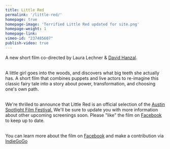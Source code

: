 ```yaml
---
title: Little Red
permalink: '/little-red/'
homepage: true
homepage-image: 'Terrified Little Red updated for site.png'
homepage-weight: 1
homepage-link: 
vimeo-id: "237485607"
publish-video: true
---
```


A new short film co-directed by Laura Lechner & [David Hanzal](https://davidhanzaltheatre.carbonmade.com/).<br><br>

A little girl goes into the woods, and discovers what big teeth she actually has. A short film that combines puppets and live actors to re-imagine this classic fairy tale into a story about power, transformation, and choosing one's own path. <br><br>

We're thrilled to announce that Little Red is an official selection of the [Austin Spotlight Film Festival.](https://www.austinspotlightfilmfestival.com/) We'll be sure to update you with more information about other upcoming screenings soon. Please "like" the film on [Facebook](https://facebook.com/littleredpuppetmovie) to keep up to date. <br><br>

You can learn more about the film on [Facebook](https://facebook.com/littleredpuppetmovie) and make a contribution via [IndieGoGo](https://www.indiegogo.com/projects/little-red-film#) <br>
